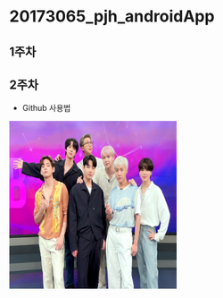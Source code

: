 # 20173065_pjh_androidApp

## 1주차

## 2주차
  - Github 사용법

<img width="300" height="300" src="./png/BTS.jpg"></img>
  

